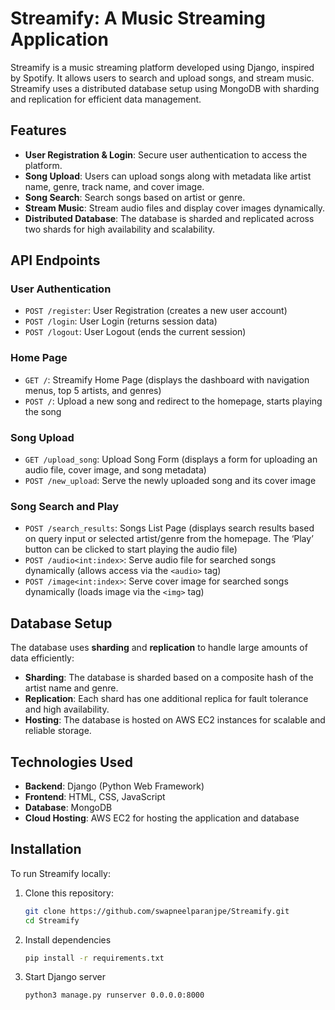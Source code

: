 # Streamify: A Music Streaming Application

Streamify is a music streaming platform developed using Django, inspired by Spotify. It allows users to search and upload songs, and stream music. Streamify uses a distributed database setup using MongoDB with sharding and replication for efficient data management.

## Features
- **User Registration & Login**: Secure user authentication to access the platform.
- **Song Upload**: Users can upload songs along with metadata like artist name, genre, track name, and cover image.
- **Song Search**: Search songs based on artist or genre.
- **Stream Music**: Stream audio files and display cover images dynamically.
- **Distributed Database**: The database is sharded and replicated across two shards for high availability and scalability.

## API Endpoints

### User Authentication
- `POST /register`: User Registration (creates a new user account)
- `POST /login`: User Login (returns session data)
- `POST /logout`: User Logout (ends the current session)

### Home Page
- `GET /`: Streamify Home Page (displays the dashboard with navigation menus, top 5 artists, and genres)
- `POST /`: Upload a new song and redirect to the homepage, starts playing the song

### Song Upload
- `GET /upload_song`: Upload Song Form (displays a form for uploading an audio file, cover image, and song metadata)
- `POST /new_upload`: Serve the newly uploaded song and its cover image

### Song Search and Play
- `POST /search_results`: Songs List Page (displays search results based on query input or selected artist/genre from the homepage. The ‘Play’ button can be clicked to start playing the audio file)
- `POST /audio<int:index>`: Serve audio file for searched songs dynamically (allows access via the `<audio>` tag)
- `POST /image<int:index>`: Serve cover image for searched songs dynamically (loads image via the `<img>` tag)

## Database Setup

The database uses **sharding** and **replication** to handle large amounts of data efficiently:
- **Sharding**: The database is sharded based on a composite hash of the artist name and genre.
- **Replication**: Each shard has one additional replica for fault tolerance and high availability.
- **Hosting**: The database is hosted on AWS EC2 instances for scalable and reliable storage.

## Technologies Used
- **Backend**: Django (Python Web Framework)
- **Frontend**: HTML, CSS, JavaScript
- **Database**: MongoDB
- **Cloud Hosting**: AWS EC2 for hosting the application and database

## Installation

To run Streamify locally:

1. Clone this repository:
   ```bash
   git clone https://github.com/swapneelparanjpe/Streamify.git
   cd Streamify
   ```

2. Install dependencies
    ```bash
   pip install -r requirements.txt
   ```

3. Start Django server
    ```bash
   python3 manage.py runserver 0.0.0.0:8000
   ```
